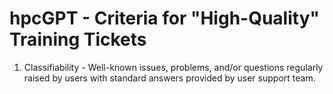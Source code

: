 # hpcGPT - Criteria for "High-Quality" Training Tickets

1. Classifiability - Well-known issues, problems, and/or questions regularly raised by users with standard answers provided by user support team.
